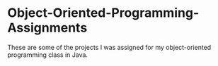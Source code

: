 # Object-Oriented-Programming-Assignments
These are some of the projects I was assigned for my object-oriented programming class in Java.

